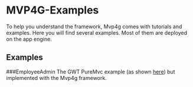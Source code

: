 # MVP4G-Examples

To help you understand the framework, Mvp4g comes with tutorials and examples. Here you will find several examples. Most of them are deployed on the app engine.

## Examples

###EmployeeAdmin
The GWT PureMvc example (as shown [here](employeeadm.appspot.com)) but implemented with the Mvp4g framework.
